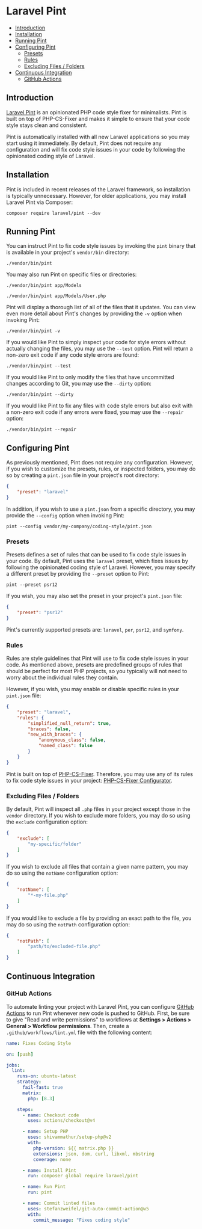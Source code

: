 # Laravel Pint

- [Introduction](#introduction)
- [Installation](#installation)
- [Running Pint](#running-pint)
- [Configuring Pint](#configuring-pint)
    - [Presets](#presets)
    - [Rules](#rules)
    - [Excluding Files / Folders](#excluding-files-or-folders)
- [Continuous Integration](#continuous-integration)
    - [GitHub Actions](#running-tests-on-github-actions)

<a name="introduction"></a>
## Introduction

[Laravel Pint](https://github.com/laravel/pint) is an opinionated PHP code style fixer for minimalists. Pint is built on top of PHP-CS-Fixer and makes it simple to ensure that your code style stays clean and consistent.

Pint is automatically installed with all new Laravel applications so you may start using it immediately. By default, Pint does not require any configuration and will fix code style issues in your code by following the opinionated coding style of Laravel.

<a name="installation"></a>
## Installation

Pint is included in recent releases of the Laravel framework, so installation is typically unnecessary. However, for older applications, you may install Laravel Pint via Composer:

```shell
composer require laravel/pint --dev
```

<a name="running-pint"></a>
## Running Pint

You can instruct Pint to fix code style issues by invoking the `pint` binary that is available in your project's `vendor/bin` directory:

```shell
./vendor/bin/pint
```

You may also run Pint on specific files or directories:

```shell
./vendor/bin/pint app/Models

./vendor/bin/pint app/Models/User.php
```

Pint will display a thorough list of all of the files that it updates. You can view even more detail about Pint's changes by providing the `-v` option when invoking Pint:

```shell
./vendor/bin/pint -v
```

If you would like Pint to simply inspect your code for style errors without actually changing the files, you may use the `--test` option. Pint will return a non-zero exit code if any code style errors are found:

```shell
./vendor/bin/pint --test
```

If you would like Pint to only modify the files that have uncommitted changes according to Git, you may use the `--dirty` option:

```shell
./vendor/bin/pint --dirty
```

If you would like Pint to fix any files with code style errors but also exit with a non-zero exit code if any errors were fixed, you may use the `--repair` option:

```shell
./vendor/bin/pint --repair
```

<a name="configuring-pint"></a>
## Configuring Pint

As previously mentioned, Pint does not require any configuration. However, if you wish to customize the presets, rules, or inspected folders, you may do so by creating a `pint.json` file in your project's root directory:

```json
{
    "preset": "laravel"
}
```

In addition, if you wish to use a `pint.json` from a specific directory, you may provide the `--config` option when invoking Pint:

```shell
pint --config vendor/my-company/coding-style/pint.json
```

<a name="presets"></a>
### Presets

Presets defines a set of rules that can be used to fix code style issues in your code. By default, Pint uses the `laravel` preset, which fixes issues by following the opinionated coding style of Laravel. However, you may specify a different preset by providing the `--preset` option to Pint:

```shell
pint --preset psr12
```

If you wish, you may also set the preset in your project's `pint.json` file:

```json
{
    "preset": "psr12"
}
```

Pint's currently supported presets are: `laravel`, `per`, `psr12`, and `symfony`.

<a name="rules"></a>
### Rules

Rules are style guidelines that Pint will use to fix code style issues in your code. As mentioned above, presets are predefined groups of rules that should be perfect for most PHP projects, so you typically will not need to worry about the individual rules they contain.

However, if you wish, you may enable or disable specific rules in your `pint.json` file:

```json
{
    "preset": "laravel",
    "rules": {
        "simplified_null_return": true,
        "braces": false,
        "new_with_braces": {
            "anonymous_class": false,
            "named_class": false
        }
    }
}
```

Pint is built on top of [PHP-CS-Fixer](https://github.com/FriendsOfPHP/PHP-CS-Fixer). Therefore, you may use any of its rules to fix code style issues in your project: [PHP-CS-Fixer Configurator](https://mlocati.github.io/php-cs-fixer-configurator).

<a name="excluding-files-or-folders"></a>
### Excluding Files / Folders

By default, Pint will inspect all `.php` files in your project except those in the `vendor` directory. If you wish to exclude more folders, you may do so using the `exclude` configuration option:

```json
{
    "exclude": [
        "my-specific/folder"
    ]
}
```

If you wish to exclude all files that contain a given name pattern, you may do so using the `notName` configuration option:

```json
{
    "notName": [
        "*-my-file.php"
    ]
}
```

If you would like to exclude a file by providing an exact path to the file, you may do so using the `notPath` configuration option:

```json
{
    "notPath": [
        "path/to/excluded-file.php"
    ]
}
```

<a name="continuous-integration"></a>
## Continuous Integration

<a name="running-tests-on-github-actions"></a>
### GitHub Actions

To automate linting your project with Laravel Pint, you can configure [GitHub Actions](https://github.com/features/actions) to run Pint whenever new code is pushed to GitHub. First, be sure to give "Read and write permissions" to workflows at **Settings > Actions > General > Workflow permissions**. Then, create a `.github/workflows/lint.yml` file with the following content:

```yaml
name: Fixes Coding Style

on: [push]

jobs:
  lint:
    runs-on: ubuntu-latest
    strategy:
      fail-fast: true
      matrix:
        php: [8.3]

    steps:
      - name: Checkout code
        uses: actions/checkout@v4

      - name: Setup PHP
        uses: shivammathur/setup-php@v2
        with:
          php-version: ${{ matrix.php }}
          extensions: json, dom, curl, libxml, mbstring
          coverage: none

      - name: Install Pint
        run: composer global require laravel/pint

      - name: Run Pint
        run: pint

      - name: Commit linted files
        uses: stefanzweifel/git-auto-commit-action@v5
        with:
          commit_message: "Fixes coding style"
```
